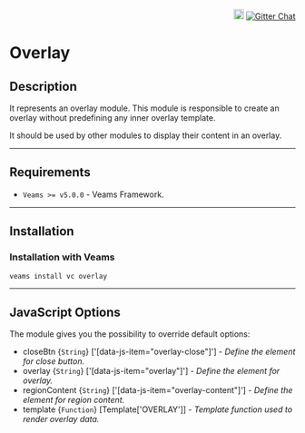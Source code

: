 <p align="right">
<a href="https://badge.fury.io/js/veams-component-overlay"><img src="https://badge.fury.io/js/veams-component-overlay.svg" alt="npm version" height="18"></a>
    <a href="https://gitter.im/Sebastian-Fitzner/Veams?utm_source=badge&utm_medium=badge&utm_campaign=pr-badge"><img src="https://badges.gitter.im/Sebastian-Fitzner/Veams.svg" alt="Gitter Chat" /></a>
</p>

# Overlay

## Description

It represents an overlay module. This module is responsible to create an overlay without predefining any inner overlay template.

It should be used by other modules to display their content in an overlay.

-----------

## Requirements
- `Veams >= v5.0.0` - Veams Framework.

-----------

## Installation

### Installation with Veams

`veams install vc overlay`

-----------

## JavaScript Options

The module gives you the possibility to override default options:

- closeBtn {`String`} ['[data-js-item="overlay-close"]'] - _Define the element for close button._
- overlay {`String`} ['[data-js-item="overlay"]'] - _Define the element for overlay._
- regionContent {`String`} ['[data-js-item="overlay-content"]'] - _Define the element for region content._
- template {`Function`} [Template['OVERLAY']] - _Template function used to render overlay data._